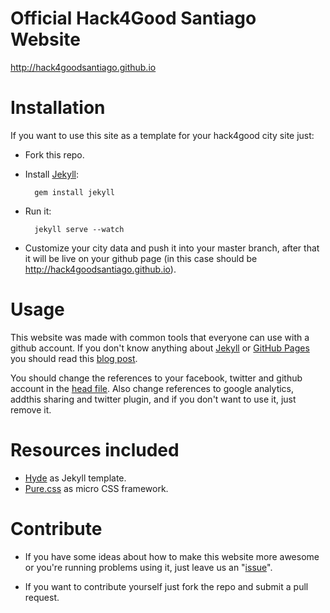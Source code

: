 # Official Hack4Good Santiago Website

http://hack4goodsantiago.github.io

# Installation

If you want to use this site as a template for your hack4good city site just:

* Fork this repo.

* Install [Jekyll](http://jekyllrb.com/docs/installation/):

        gem install jekyll

* Run it:

        jekyll serve --watch

* Customize your city data and push it into your master branch, after that it will be live on your github page (in this case should be http://hack4goodsantiago.github.io).

# Usage

This website was made with common tools that everyone can use with a github account. If you don't know anything about [Jekyll](http://jekyllrb.com/) or [GitHub Pages](https://pages.github.com/) you should read this [blog post](http://www.smashingmagazine.com/2014/08/01/build-blog-jekyll-github-pages/).

You should change the references to your facebook, twitter and github account in the [head file](https://github.com/Hack4GoodSantiago/Hack4GoodSantiago.github.io/blob/master/_includes/head.html). Also change references to google analytics, addthis sharing and twitter plugin, and if you don't want to use it, just remove it.

# Resources included

* [Hyde](https://github.com/poole/hyde) as Jekyll template.
* [Pure.css](http://purecss.io) as micro CSS framework.

# Contribute

* If you have some ideas about how to make this website more awesome or you're running problems using it, just leave us an "[issue](https://github.com/Hack4GoodSantiago/Hack4GoodSantiago.github.io/issues/new)".

* If you want to contribute yourself just fork the repo and submit a pull request.
